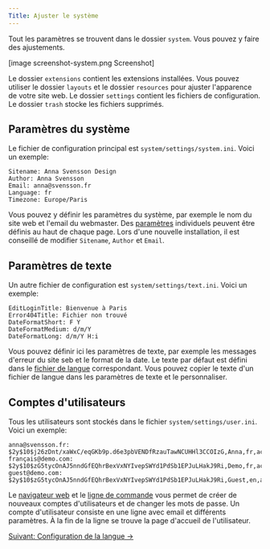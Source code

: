 ```yaml
---
Title: Ajuster le système
---
```

Tout les paramètres se trouvent dans le dossier `system`. Vous pouvez y faire des ajustements.

[image screenshot-system.png Screenshot]

Le dossier `extensions` contient les extensions installées. Vous pouvez utiliser le dossier `layouts` et le dossier `resources` pour ajuster l'apparence de votre site web. Le dossier `settings` contient les fichiers de configuration. Le dossier `trash` stocke les fichiers supprimés.

## Paramètres du système

Le fichier de configuration principal est `system/settings/system.ini`. Voici un exemple:

    Sitename: Anna Svensson Design
    Author: Anna Svensson
    Email: anna@svensson.fr
    Language: fr
    Timezone: Europe/Paris

Vous pouvez y définir les paramètres du système, par exemple le nom du site web et l'email du webmaster. Des [paramètres](markdown-cheat-sheet#paramètres) individuels peuvent être définis au haut de chaque page. Lors d'une nouvelle installation, il est conseillé de modifier `Sitename`, `Author` et `Email`.

## Paramètres de texte

Un autre fichier de configuration est `system/settings/text.ini`. Voici un exemple:

    EditLoginTitle: Bienvenue à Paris
    Error404Title: Fichier non trouvé
    DateFormatShort: F Y
    DateFormatMedium: d/m/Y
    DateFormatLong: d/m/Y H:i

Vous pouvez définir ici les paramètres de texte, par exemple les messages d'erreur du site seb et le format de la date. Le texte par défaut est défini dans le [fichier de langue](https://github.com/datenstrom/yellow-extensions/blob/master/languages/french/french-language.txt) correspondant. Vous pouvez copier le texte d'un fichier de langue dans les paramètres de texte et le personnaliser.

## Comptes d'utilisateurs

Tous les utilisateurs sont stockés dans le fichier `system/settings/user.ini`. Voici un exemple:

    anna@svensson.fr: $2y$10$j26zDnt/xaWxC/eqGKb9p.d6e3pbVENDfRzauTawNCUHHl3CCOIzG,Anna,fr,active,21196d7e857d541849e4,946684800,0,none,/
    français@demo.com: $2y$10$zG5tycOnAJ5nndGfEQhrBexVxNYIvepSWYd1PdSb1EPJuLHakJ9Ri,Demo,fr,active,1c5a6e50c714112c7c25,946684800,0,none,/
    guest@demo.com: $2y$10$zG5tycOnAJ5nndGfEQhrBexVxNYIvepSWYd1PdSb1EPJuLHakJ9Ri,Guest,en,active,b3106b8b1732ee60f5b3,946684800,0,none,/tests/

Le [navigateur web](https://github.com/datenstrom/yellow-extensions/tree/master/features/edit) et le [ligne de commande](https://github.com/datenstrom/yellow-extensions/tree/master/features/command) vous permet de créer de nouveaux comptes d'utilisateurs et de changer les mots de passe. Un compte d'utilisateur consiste en une ligne avec email et différents paramètres. À la fin de la ligne se trouve la page d'accueil de l'utilisateur.

[Suivant: Configuration de la langue →](language-configuration)